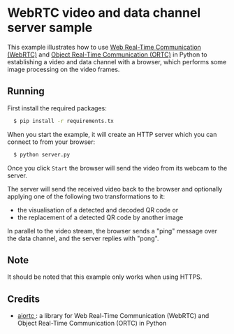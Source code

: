 # WebRTC video and data channel server sample

This example illustrates how to use [Web Real-Time Communication (WebRTC)](https://webrtc.org/) and [Object Real-Time Communication (ORTC)](https://ortc.org/) in Python to establishing a video and data channel with a browser, which performs some image processing on the video frames.

## Running

First install the required packages:

```bash
  $ pip install -r requirements.tx
```

When you start the example, it will create an HTTP server which you can connect to from your browser:

```bash
  $ python server.py
```

Once you click `Start` the browser will send the video from its webcam to the server.

The server will send the received video back to the browser and optionally applying one of the following two transformations to it:

- the visualisation of a detected and decoded QR code or
- the replacement of a detected QR code by another image

In parallel to the video stream, the browser sends a "ping" message over the data channel, and the server replies with "pong".

## Note

It should be noted that this example only works when using HTTPS.

## Credits

- [aiortc ](https://github.com/aiortc/aiortc): a library for Web Real-Time Communication (WebRTC) and Object Real-Time Communication (ORTC) in Python
